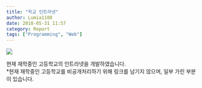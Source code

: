 ```yaml
---
title: "학교 인트라넷"
author: Lumia1108
date: 2018-05-31 11:57
category: Report
tags: ["Programming", "Web"]
---
```


<img src="https://newdeabox.github.io/assets/img/school.png" />

현재 재학중인 고등학교의 인트라넷을 개발하였습니다.<br/>
*현재 재학중인 고등학교를 비공개처리하기 위해 링크를 남기지 않으며, 일부 가린 부분이 있습니다.
